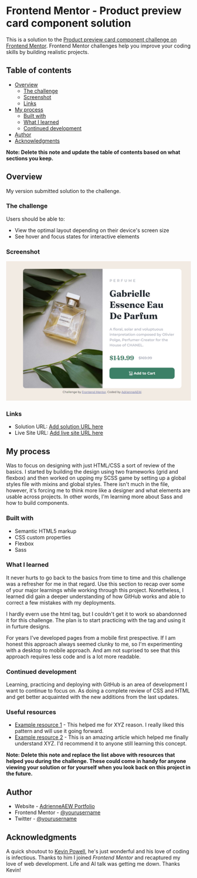 # Frontend Mentor - Product preview card component solution

This is a solution to the [Product preview card component challenge on Frontend Mentor](https://www.frontendmentor.io/challenges/product-preview-card-component-GO7UmttRfa). Frontend Mentor challenges help you improve your coding skills by building realistic projects. 

## Table of contents

- [Overview](#overview)
  - [The challenge](#the-challenge)
  - [Screenshot](#screenshot)
  - [Links](#links)
- [My process](#my-process)
  - [Built with](#built-with)
  - [What I learned](#what-i-learned)
  - [Continued development](#continued-development)
- [Author](#author)
- [Acknowledgments](#acknowledgments)

**Note: Delete this note and update the table of contents based on what sections you keep.**

## Overview

My version submitted solution to the challenge.

### The challenge

Users should be able to:

- View the optimal layout depending on their device's screen size
- See hover and focus states for interactive elements

### Screenshot

![](./images/Screenshot-Product%20Card-Finished.jpeg)

### Links

- Solution URL: [Add solution URL here](https://github.com/AdrienneAEW/product-preview-card-component-main/tree/Challenge-Result)
- Live Site URL: [Add live site URL here](https://your-live-site-url.com)

## My process

Was to focus on designing with just HTML/CSS a sort of review of the basics. I started by building the design using two frameworks (grid and flexbox) and then worked on upping my SCSS game by setting up a global styles file with mixins and global styles. There isn't much in the file, however, it's forcing me to think more like a designer and what elements are usable across projects. In other words, I'm learning more about Sass and how to build components.

### Built with

- Semantic HTML5 markup
- CSS custom properties
- Flexbox
- Sass

### What I learned

It never hurts to go back to the basics from time to time and this challenge was a refresher for me in that regard. Use this section to recap over some of your major learnings while working through this project. Nonetheless, I learned did gain a deeper understanding of how GitHub works and able to correct a few mistakes with my deployments. 

I hardly evern use the html <picture></picture> tag, but I couldn't get it to work so abandonned it for this challenge. The plan is to start practicing with the tag and using it in furture designs.

For years I've developed pages from a mobile first prespective. If I am honest this approach always seemed clunky to me, so I'm experimenting with a desktop to mobile approach. And am not suprised to see that this approach requires less code and is a lot more readable.

### Continued development

Learning, practicing and deploying with GitHub is an area of development I want to continue to focus on. As doing a complete review of CSS and HTML and get better acquainted with the new additions from the last updates. 
### Useful resources

- [Example resource 1](https://www.example.com) - This helped me for XYZ reason. I really liked this pattern and will use it going forward.
- [Example resource 2](https://www.example.com) - This is an amazing article which helped me finally understand XYZ. I'd recommend it to anyone still learning this concept.

**Note: Delete this note and replace the list above with resources that helped you during the challenge. These could come in handy for anyone viewing your solution or for yourself when you look back on this project in the future.**

## Author

- Website - [AdrienneAEW Portfolio](https://adrienneaew.me/Portfolios/AEWPortfolio/AEWPortfolio.html)
- Frontend Mentor - [@yourusername](https://www.frontendmentor.io/profile/yourusername)
- Twitter - [@yourusername](https://www.twitter.com/yourusername)

## Acknowledgments

A quick shoutout to [Kevin Powell](https://www.youtube.com/@KevinPowell), he's just wonderful and his love of coding is infectious. Thanks to him I joined *Frontend Mentor* and recaptured my love of web development. Life and AI talk was getting me down. Thanks Kevin!